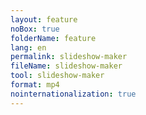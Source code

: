 ```yaml
---
layout: feature
noBox: true
folderName: feature
lang: en
permalink: slideshow-maker
fileName: slideshow-maker
tool: slideshow-maker
format: mp4
nointernationalization: true
---
```


